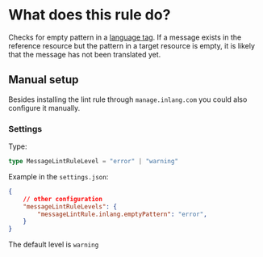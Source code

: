 # What does this rule do?

Checks for empty pattern in a [language tag](/m/8y8sxj09/library-inlang-languageTag). If a message exists in the reference resource but the pattern in a target resource is empty, it is likely that the message has not been translated yet.

## Manual setup

Besides installing the lint rule through `manage.inlang.com` you could also configure it manually.

### Settings

Type:
```ts
type MessageLintRuleLevel = "error" | "warning"
```

Example in the `settings.json`:
```json
{
    // other configuration
    "messageLintRuleLevels": {
		"messageLintRule.inlang.emptyPattern": "error",
	}
}
```

The default level is `warning`

